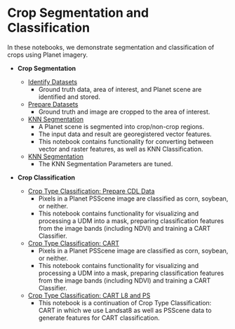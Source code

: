 # Crop Segmentation and Classification

In these notebooks, we demonstrate segmentation and classification of crops using Planet imagery.

* **Crop Segmentation**
  - [Identify Datasets](crop-segmentation/1-datasets-identify.ipynb)
      - Ground truth data, area of interest, and Planet scene are identified and stored.
  - [Prepare Datasets](crop-segmentation/2-datasets-prepare.ipynb)
      - Ground truth and image are cropped to the area of interest.
  - [KNN Segmentation](crop-segmentation/3-segment-knn.ipynb)
      - A Planet scene is segmented into crop/non-crop regions. 
      - The input data and result are georegistered vector features. 
      - This notebook contains functionality for converting between vector and raster features, as well as KNN Classification.
  - [KNN Segmentation](crop-segmentation/4-segment-knn-tuning.ipynb)
      - The KNN Segmentation Parameters are tuned.
      
* **Crop Classification**
  - [Crop Type Classification: Prepare CDL Data](crop-classification/1-datasets-prepare-cdl.ipynb)
      - Pixels in a Planet PSScene image are classified as corn, soybean, or neither.
      - This notebook contains functionality for visualizing and processing a UDM into a mask, preparing classification features from the image bands (including NDVI) and training a CART Classifier.
  - [Crop Type Classification: CART](crop-classification/2-classify-cart.ipynb)
      - Pixels in a Planet PSScene image are classified as corn, soybean, or neither.
      - This notebook contains functionality for visualizing and processing a UDM into a mask, preparing classification features from the image bands (including NDVI) and training a CART Classifier.
  - [Crop Type Classification: CART L8 and PS](crop-classification/3-classify-cart-l8-ps.ipynb)
      - This notebook is a continuation of Crop Type Classification: CART in which we use Landsat8 as well as PSScene data to generate features for CART classification.